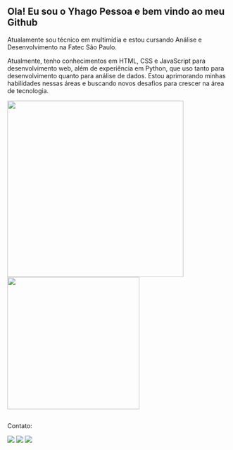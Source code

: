 
## Ola! Eu sou o Yhago Pessoa e bem vindo ao meu Github

Atualamente sou técnico em multimídia e estou cursando Análise e Desenvolvimento na Fatec São Paulo. 

Atualmente, tenho conhecimentos em HTML, CSS e JavaScript para desenvolvimento web, além de experiência em Python, que uso tanto para desenvolvimento quanto para análise de dados. Estou  aprimorando minhas habilidades nessas áreas e buscando novos desafios para crescer na área de tecnologia.


<div heigth="100%">
  <a src="https://github.com/itsyhagop/itsyhago" >
  <img width="400em" src="https://github-readme-stats.vercel.app/api?username=itsyhago&show_icons=true&theme=dracula">
  <img width="300em" src="https://github-readme-stats.vercel.app/api/top-langs/?username=itsyhago&layout=compact&theme=dracula">
</div>

##

Contato:
<div> 
  <a href="https://www.instagram.com/itsyhagop/" target="_blank"><img src="https://img.shields.io/badge/-Instagram-%23E4405F?style=for-the-badge&logo=instagram&logoColor=white" target="_blank"></a>
  <a href = "mailto:yhagopessoad@gmail.com"><img src="https://img.shields.io/badge/-Gmail-%23333?style=for-the-badge&logo=gmail&logoColor=white" target="_blank"></a>
  <a href="https://www.linkedin.com/in/yhago-pessoa/" target="_blank"><img src="https://img.shields.io/badge/-LinkedIn-%230077B5?style=for-the-badge&logo=linkedin&logoColor=white" target="_blank"></a> 
  
</div>
